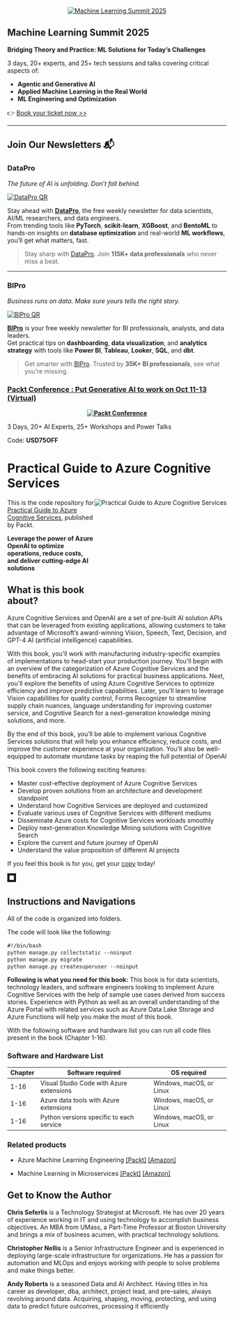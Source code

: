 <p align="center"><a href="https://packt.link/mlsumgh"><img src="https://static.packt-cdn.com/assets/images/ML Summit Banner v3 1200x627.png" alt="Machine Learning Summit 2025"/></a></p>

## Machine Learning Summit 2025
**Bridging Theory and Practice: ML Solutions for Today’s Challenges**

3 days, 20+ experts, and 25+ tech sessions and talks covering critical aspects of:
- **Agentic and Generative AI**
- **Applied Machine Learning in the Real World**
- **ML Engineering and Optimization**

👉 [Book your ticket now >>](https://packt.link/mlsumgh)

---

## Join Our Newsletters 📬

### DataPro  
*The future of AI is unfolding. Don’t fall behind.*

<p><a href="https://landing.packtpub.com/subscribe-datapronewsletter/?link_from_packtlink=yes"><img src="https://static.packt-cdn.com/assets/images/DataPro NL QR Code.png" alt="DataPro QR" width="150"/></a></p>

Stay ahead with [**DataPro**](https://landing.packtpub.com/subscribe-datapronewsletter/?link_from_packtlink=yes), the free weekly newsletter for data scientists, AI/ML researchers, and data engineers.  
From trending tools like **PyTorch**, **scikit-learn**, **XGBoost**, and **BentoML** to hands-on insights on **database optimization** and real-world **ML workflows**, you’ll get what matters, fast.

> Stay sharp with [DataPro](https://landing.packtpub.com/subscribe-datapronewsletter/?link_from_packtlink=yes). Join **115K+ data professionals** who never miss a beat.

---

### BIPro  
*Business runs on data. Make sure yours tells the right story.*

<p><a href="https://landing.packtpub.com/subscribe-bipro-newsletter/?link_from_packtlink=yes"><img src="https://static.packt-cdn.com/assets/images/BIPro NL QR Code.png" alt="BIPro QR" width="150"/></a></p>

[**BIPro**](https://landing.packtpub.com/subscribe-bipro-newsletter/?link_from_packtlink=yes) is your free weekly newsletter for BI professionals, analysts, and data leaders.  
Get practical tips on **dashboarding**, **data visualization**, and **analytics strategy** with tools like **Power BI**, **Tableau**, **Looker**, **SQL**, and **dbt**.

> Get smarter with [BIPro](https://landing.packtpub.com/subscribe-bipro-newsletter/?link_from_packtlink=yes). Trusted by **35K+ BI professionals**, see what you’re missing.


### [Packt Conference : Put Generative AI to work on Oct 11-13 (Virtual)](https://packt.link/JGIEY)

<b><p align='center'>[![Packt Conference](https://hub.packtpub.com/wp-content/uploads/2023/08/put-generative-ai-to-work-packt.png)](https://packt.link/JGIEY)</p></b> 
3 Days, 20+ AI Experts, 25+ Workshops and Power Talks 

Code: <b>USD75OFF</b>

# Practical Guide to Azure Cognitive Services

<a href="https://www.packtpub.com/product/microsoft-azure-cognitive-services-in-action/9781801812917"><img src="https://content.packt.com/B17513/cover_image_small.jpg" alt="Practical Guide to Azure Cognitive Services" height="256px" align="right"></a>

This is the code repository for [Practical Guide to Azure Cognitive Services](https://www.packtpub.com/product/microsoft-azure-cognitive-services-in-action/9781801812917), published by Packt.

**Leverage the power of Azure OpenAI to optimize operations, reduce costs, and deliver cutting-edge AI solutions**

## What is this book about?

Azure Cognitive Services and OpenAI are a set of pre-built AI solution APIs that can be leveraged from existing applications, allowing customers to take advantage of Microsoft’s award-winning Vision, Speech, Text, Decision, and GPT-4 AI (artificial intelligence) capabilities.

With this book, you’ll work with manufacturing industry-specific examples of implementations to head-start your production journey. You'll begin with an overview of the categorization of Azure Cognitive Services and the benefits of embracing AI solutions for practical business applications. Next, you'll explore the benefits of using Azure Cognitive Services to optimize efficiency and improve predictive capabilities. Later, you’ll learn to leverage Vision capabilities for quality control, Forms Recognizer to streamline supply chain nuances, language understanding for improving customer service, and Cognitive Search for a next-generation knowledge mining solutions, and more.

By the end of this book, you’ll be able to implement various Cognitive Services solutions that will help you enhance efficiency, reduce costs, and improve the customer experience at your organization. You’ll also be well-equipped to automate mundane tasks by reaping the full potential of OpenAI

This book covers the following exciting features: 
* Master cost-effective deployment of Azure Cognitive Services
* Develop proven solutions from an architecture and development standpoint
* Understand how Cognitive Services are deployed and customized
* Evaluate various uses of Cognitive Services with different mediums
* Disseminate Azure costs for Cognitive Services workloads smoothly
* Deploy next-generation Knowledge Mining solutions with Cognitive Search
* Explore the current and future journey of OpenAI
* Understand the value proposition of different AI projects

If you feel this book is for you, get your [copy](https://www.amazon.in/Microsoft-Azure-Cognitive-Services-Accelerate-ebook/dp/B0BKT1DT34/ref=sr_1_1?keywords=practical+guide+to+azure+cognitive+services&sr=8-1) today!

<a href="https://www.packtpub.com/product/microsoft-azure-cognitive-services-in-action/9781801812917"><img src="https://raw.githubusercontent.com/PacktPublishing/GitHub/master/GitHub.png" alt="https://www.packtpub.com/" border="5" /></a>

## Instructions and Navigations
All of the code is organized into folders.

The code will look like the following:
```
#!/bin/bash
python manage.py collectstatic --noinput
python manage.py migrate
python manage.py createsuperuser --noinput
```

**Following is what you need for this book:**
This book is for data scientists, technology leaders, and software engineers looking to implement Azure Cognitive Services with the help of sample use cases derived from success stories. Experience with Python as well as an overall understanding of the Azure Portal with related services such as Azure Data Lake Storage and Azure Functions will help you make the most of this book.

With the following software and hardware list you can run all code files present in the book (Chapter 1-16).

### Software and Hardware List

| Chapter  | Software required                                                                    | OS required                        |
| -------- | -------------------------------------------------------------------------------------| -----------------------------------|
|  	1-16	   |   Visual Studio Code with Azure extensions                                 			  | Windows, macOS, or Linux| 		
|  	1-16	   |   Azure data tools with Azure extensions                                 			  | Windows, macOS, or Linux| 		
|  	1-16	   |   Python versions specific to each service                                 			  | Windows, macOS, or Linux| 		


### Related products <Other books you may enjoy>
* Azure Machine Learning Engineering  [[Packt]](https://www.packtpub.com/product/azure-machine-learning-engineering/9781803239309) [[Amazon]](https://www.amazon.in/Azure-Machine-Learning-Engineering-fine-tune/dp/1803239301/ref=sr_1_1?keywords=Azure+Machine+Learning+Engineering&sr=8-1)
  
* Machine Learning in Microservices  [[Packt]](https://www.packtpub.com/product/machine-learning-in-microservices/9781804617748) [[Amazon]](https://www.amazon.in/Machine-Learning-Microservices-Productionizing-microservices/dp/1804617741/ref=sr_1_3?keywords=Machine+Learning+in+Microservices&sr=8-3)
  
## Get to Know the Author
**Chris Seferlis** is a Technology Strategist at Microsoft. He has over 20 years of experience working in IT and using technology to accomplish business objectives. An MBA from UMass, a Part-Time Professor at Boston University and brings a mix of business acumen, with practical technology solutions.

**Christopher Nellis** is a Senior Infrastructure Engineer and is experienced in deploying large-scale infrastructure for organizations. He has a passion for automation and MLOps and enjoys working with people to solve problems and make things better.

**Andy Roberts** is a seasoned Data and AI Architect. Having titles in his career as developer, dba, architect, project lead, and pre-sales, always revolving around data. Acquiring, shaping, moving, protecting, and using data to predict future outcomes, processing it efficiently
